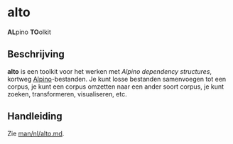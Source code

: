# alto

**AL**pino **TO**olkit

## Beschrijving

**alto** is een toolkit voor het werken met _Alpino dependency
structures_, kortweg
[Alpino](https://www.let.rug.nl/vannoord/alp/Alpino/)-bestanden. Je kunt
losse bestanden samenvoegen tot een corpus, je kunt een corpus omzetten
naar een ander soort corpus, je kunt zoeken, transformeren,
visualiseren, etc.

## Handleiding

Zie [man/nl/alto.md](man/nl/alto.md).
